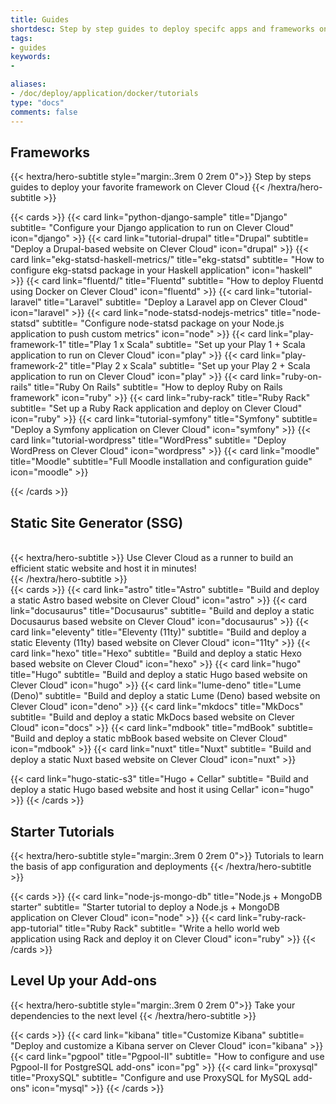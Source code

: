 ```yaml
---
title: Guides
shortdesc: Step by step guides to deploy specifc apps and frameworks on Clever Cloud
tags:
- guides
keywords:
- 

aliases:
- /doc/deploy/application/docker/tutorials
type: "docs"
comments: false
---
```

## Frameworks

{{< hextra/hero-subtitle style="margin:.3rem 0 2rem 0">}}
  Step by steps guides to deploy your favorite framework on Clever Cloud
{{< /hextra/hero-subtitle >}}

{{< cards >}}
  {{< card link="python-django-sample" title="Django" subtitle= "Configure your Django application to run on Clever Cloud" icon="django" >}}
  {{< card link="tutorial-drupal" title="Drupal" subtitle= "Deploy a Drupal-based website on Clever Cloud" icon="drupal" >}}
  {{< card link="ekg-statsd-haskell-metrics/" title="ekg-statsd" subtitle= "How to configure ekg-statsd package in your Haskell application" icon="haskell" >}}
  {{< card link="fluentd/" title="Fluentd" subtitle= "How to deploy Fluentd using Docker on Clever Cloud" icon="fluentd" >}}
  {{< card link="tutorial-laravel" title="Laravel" subtitle= "Deploy a Laravel app on Clever Cloud" icon="laravel" >}}
  {{< card link="node-statsd-nodejs-metrics" title="node-statsd" subtitle= "Configure node-statsd package on your Node.js application to push custom metrics" icon="node" >}}
  {{< card link="play-framework-1" title="Play 1 x Scala" subtitle= "Set up your Play 1 + Scala application to run on Clever Cloud" icon="play" >}}
  {{< card link="play-framework-2" title="Play 2 x Scala" subtitle= "Set up your Play 2 + Scala application to run on Clever Cloud" icon="play" >}}
  {{< card link="ruby-on-rails" title="Ruby On Rails" subtitle= "How to deploy Ruby on Rails framework" icon="ruby" >}}
  {{< card link="ruby-rack" title="Ruby Rack" subtitle= "Set up a Ruby Rack application and deploy on Clever Cloud" icon="ruby" >}}
  {{< card link="tutorial-symfony" title="Symfony" subtitle= "Deploy a Symfony application on Clever Cloud" icon="symfony" >}}
  {{< card link="tutorial-wordpress" title="WordPress" subtitle= "Deploy WordPress on Clever Cloud" icon="wordpress" >}}
   {{< card link="moodle" title="Moodle" subtitle="Full Moodle installation and configuration guide" icon="moodle" >}}
  
{{< /cards >}}

## Static Site Generator (SSG)

<br>
<div class="mb-12">
{{< hextra/hero-subtitle >}}
  Use Clever Cloud as a runner to build an efficient static website and host it in minutes!&nbsp;<br class="sm:block hidden" />
{{< /hextra/hero-subtitle >}}
</div>{{< cards >}}
 {{< card link="astro" title="Astro" subtitle= "Build and deploy a static Astro based website on Clever Cloud" icon="astro" >}}
  {{< card link="docusaurus" title="Docusaurus" subtitle= "Build and deploy a static Docusaurus based website on Clever Cloud" icon="docusaurus" >}}
  {{< card link="eleventy" title="Eleventy (11ty)" subtitle= "Build and deploy a static Eleventy (11ty) based website on Clever Cloud" icon="11ty" >}}
 {{< card link="hexo" title="Hexo" subtitle= "Build and deploy a static Hexo based website on Clever Cloud" icon="hexo" >}}
 {{< card link="hugo" title="Hugo" subtitle= "Build and deploy a static Hugo based website on Clever Cloud" icon="hugo" >}}
  {{< card link="lume-deno" title="Lume (Deno)" subtitle= "Build and deploy a static Lume (Deno) based website on Clever Cloud" icon="deno" >}}
  {{< card link="mkdocs" title="MkDocs" subtitle= "Build and deploy a static MkDocs based website on Clever Cloud" icon="docs" >}}
  {{< card link="mdbook" title="mdBook" subtitle= "Build and deploy a static mbBook based website on Clever Cloud" icon="mdbook" >}}
  {{< card link="nuxt" title="Nuxt" subtitle= "Build and deploy a static Nuxt based website on Clever Cloud" icon="nuxt" >}}

   {{< card link="hugo-static-s3" title="Hugo + Cellar" subtitle= "Build and deploy a static Hugo based website and host it using Cellar" icon="hugo" >}}
{{< /cards >}}

## Starter Tutorials

{{< hextra/hero-subtitle style="margin:.3rem 0 2rem 0">}}
  Tutorials to learn the basis of app configuration and deployments
{{< /hextra/hero-subtitle >}}

{{< cards >}}
 {{< card link="node-js-mongo-db" title="Node.js + MongoDB starter" subtitle= "Starter tutorial to deploy a Node.js + MongoDB application on Clever Cloud" icon="node" >}}
 {{< card link="ruby-rack-app-tutorial" title="Ruby Rack" subtitle= "Write a hello world web application using Rack and deploy it on Clever Cloud" icon="ruby" >}}
{{< /cards >}}

## Level Up your Add-ons

{{< hextra/hero-subtitle style="margin:.3rem 0 2rem 0">}}
  Take your dependencies to the next level
{{< /hextra/hero-subtitle >}}

{{< cards >}}
 {{< card link="kibana" title="Customize Kibana" subtitle= "Deploy and customize a Kibana server on Clever Cloud" icon="kibana" >}}
 {{< card link="pgpool" title="Pgpool-II" subtitle= "How to configure and use Pgpool-II for PostgreSQL add-ons" icon="pg" >}}
 {{< card link="proxysql" title="ProxySQL" subtitle= "Configure and use ProxySQL for MySQL add-ons" icon="mysql" >}}
{{< /cards >}}
